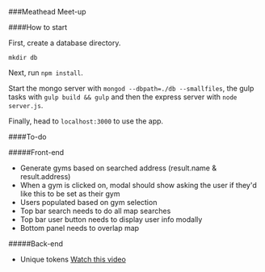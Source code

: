 ###Meathead Meet-up

####How to start

First, create a database directory.

`mkdir db`

Next, run `npm install`.

Start the mongo server with `mongod --dbpath=./db --smallfiles`, the gulp tasks with `gulp build && gulp` and then the express server with `node server.js`.

Finally, head to `localhost:3000` to use the app.

####To-do

#####Front-end
* Generate gyms based on searched address (result.name & result.address)
* When a gym is clicked on, modal should show asking the user if they'd like this to be set as their gym
* Users populated based on gym selection
* Top bar search needs to do all map searches
* Top bar user button needs to display user info modally
* Bottom panel needs to overlap map

#####Back-end
* Unique tokens [Watch this video](https://www.youtube.com/watch?v=6JrecqJhv4A&index=28&list=PLZshpIn7Zx06gSq--u7Sl70owX3cahriS)

